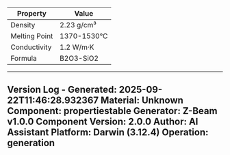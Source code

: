 | Property | Value |
|----------|-------|
| Density | 2.23 g/cm³ |
| Melting Point | 1370-1530°C |
| Conductivity | 1.2 W/m·K |
| Formula | B2O3-SiO2 |


---
Version Log - Generated: 2025-09-22T11:46:28.932367
Material: Unknown
Component: propertiestable
Generator: Z-Beam v1.0.0
Component Version: 2.0.0
Author: AI Assistant
Platform: Darwin (3.12.4)
Operation: generation
---